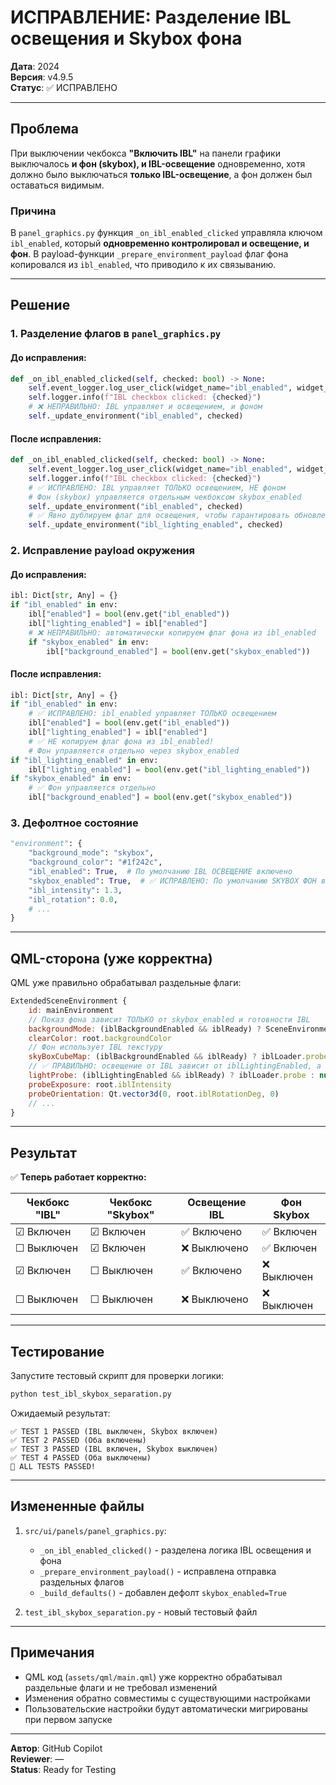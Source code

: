 # ИСПРАВЛЕНИЕ: Разделение IBL освещения и Skybox фона

**Дата**: 2024  
**Версия**: v4.9.5  
**Статус**: ✅ ИСПРАВЛЕНО

---

## Проблема

При выключении чекбокса **"Включить IBL"** на панели графики выключалось **и фон (skybox), и IBL-освещение** одновременно, хотя должно было выключаться **только IBL-освещение**, а фон должен был оставаться видимым.

### Причина

В `panel_graphics.py` функция `_on_ibl_enabled_clicked` управляла ключом `ibl_enabled`, который **одновременно контролировал и освещение, и фон**. В payload-функции `_prepare_environment_payload` флаг фона копировался из `ibl_enabled`, что приводило к их связыванию.

---

## Решение

### 1. Разделение флагов в `panel_graphics.py`

#### До исправления:
```python
def _on_ibl_enabled_clicked(self, checked: bool) -> None:
    self.event_logger.log_user_click(widget_name="ibl_enabled", widget_type="QCheckBox", value=checked)
    self.logger.info(f"IBL checkbox clicked: {checked}")
    # ❌ НЕПРАВИЛЬНО: IBL управляет и освещением, и фоном
    self._update_environment("ibl_enabled", checked)
```

#### После исправления:
```python
def _on_ibl_enabled_clicked(self, checked: bool) -> None:
    self.event_logger.log_user_click(widget_name="ibl_enabled", widget_type="QCheckBox", value=checked)
    self.logger.info(f"IBL checkbox clicked: {checked}")
    # ✅ ИСПРАВЛЕНО: IBL управляет ТОЛЬКО освещением, НЕ фоном
    # Фон (skybox) управляется отдельным чекбоксом skybox_enabled
    self._update_environment("ibl_enabled", checked)
    # ✅ Явно дублируем флаг для освещения, чтобы гарантировать обновление
    self._update_environment("ibl_lighting_enabled", checked)
```

### 2. Исправление payload окружения

#### До исправления:
```python
ibl: Dict[str, Any] = {}
if "ibl_enabled" in env:
    ibl["enabled"] = bool(env.get("ibl_enabled"))
    ibl["lighting_enabled"] = ibl["enabled"]
    # ❌ НЕПРАВИЛЬНО: автоматически копируем флаг фона из ibl_enabled
    if "skybox_enabled" in env:
        ibl["background_enabled"] = bool(env.get("skybox_enabled"))
```

#### После исправления:
```python
ibl: Dict[str, Any] = {}
if "ibl_enabled" in env:
    # ✅ ИСПРАВЛЕНО: ibl_enabled управляет ТОЛЬКО освещением
    ibl["enabled"] = bool(env.get("ibl_enabled"))
    ibl["lighting_enabled"] = ibl["enabled"]
    # ✅ НЕ копируем флаг фона из ibl_enabled!
    # Фон управляется отдельно через skybox_enabled
if "ibl_lighting_enabled" in env:
    ibl["lighting_enabled"] = bool(env.get("ibl_lighting_enabled"))
if "skybox_enabled" in env:
    # ✅ Фон управляется отдельно
    ibl["background_enabled"] = bool(env.get("skybox_enabled"))
```

### 3. Дефолтное состояние

```python
"environment": {
    "background_mode": "skybox",
    "background_color": "#1f242c",
    "ibl_enabled": True,  # По умолчанию IBL ОСВЕЩЕНИЕ включено
    "skybox_enabled": True,  # ✅ ИСПРАВЛЕНО: По умолчанию SKYBOX ФОН включен (независимо от ibl_enabled)
    "ibl_intensity": 1.3,
    "ibl_rotation": 0.0,
    # ...
}
```

---

## QML-сторона (уже корректна)

QML уже правильно обрабатывал раздельные флаги:

```qml
ExtendedSceneEnvironment {
    id: mainEnvironment
    // Показ фона зависит ТОЛЬКО от skybox_enabled и готовности IBL
    backgroundMode: (iblBackgroundEnabled && iblReady) ? SceneEnvironment.SkyBox : SceneEnvironment.Color
    clearColor: root.backgroundColor
    // Фон использует IBL текстуру
    skyBoxCubeMap: (iblBackgroundEnabled && iblReady) ? iblLoader.probe : null
    // ✅ ПРАВИЛЬНО: освещение от IBL зависит от iblLightingEnabled, а фон — от iblBackgroundEnabled
    lightProbe: (iblLightingEnabled && iblReady) ? iblLoader.probe : null
    probeExposure: root.iblIntensity
    probeOrientation: Qt.vector3d(0, root.iblRotationDeg, 0)
    // ...
}
```

---

## Результат

✅ **Теперь работает корректно:**

| Чекбокс "IBL" | Чекбокс "Skybox" | Освещение IBL | Фон Skybox |
|---------------|------------------|---------------|------------|
| ☑ Включен     | ☑ Включен        | ✅ Включено   | ✅ Включен |
| ☐ Выключен    | ☑ Включен        | ❌ Выключено  | ✅ Включен |
| ☑ Включен     | ☐ Выключен       | ✅ Включено   | ❌ Выключен |
| ☐ Выключен    | ☐ Выключен       | ❌ Выключено  | ❌ Выключен |

---

## Тестирование

Запустите тестовый скрипт для проверки логики:

```bash
python test_ibl_skybox_separation.py
```

Ожидаемый результат:
```
✅ TEST 1 PASSED (IBL выключен, Skybox включен)
✅ TEST 2 PASSED (Оба включены)
✅ TEST 3 PASSED (IBL включен, Skybox выключен)
✅ TEST 4 PASSED (Оба выключены)
🎉 ALL TESTS PASSED!
```

---

## Измененные файлы

1. `src/ui/panels/panel_graphics.py`:
   - `_on_ibl_enabled_clicked()` - разделена логика IBL освещения и фона
   - `_prepare_environment_payload()` - исправлена отправка раздельных флагов
   - `_build_defaults()` - добавлен дефолт `skybox_enabled=True`

2. `test_ibl_skybox_separation.py` - новый тестовый файл

---

## Примечания

- QML код (`assets/qml/main.qml`) уже корректно обрабатывал раздельные флаги и не требовал изменений
- Изменения обратно совместимы с существующими настройками
- Пользовательские настройки будут автоматически мигрированы при первом запуске

---

**Автор**: GitHub Copilot  
**Reviewer**: —  
**Status**: Ready for Testing
